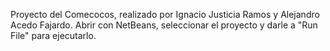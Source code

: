 Proyecto del Comecocos, realizado por Ignacio Justicia Ramos y Alejandro Acedo Fajardo.
Abrir con NetBeans, seleccionar el proyecto y darle a "Run File" para ejecutarlo. 

